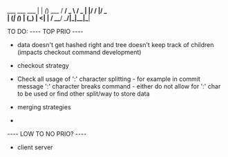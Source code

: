   ___ ___   ___ | | _(_) ___ 
 / __/ _ \ / _ \| |/ / |/ _ \
| (_| (_) | (_) |   <| |  __/
 \___\___/ \___/|_|\_\_|\___|
                             


TO DO:
---- TOP PRIO ----
- data doesn't get hashed right and tree doesn't keep track of children (impacts checkout command development)
- checkout strategy

- <BUG> Check all usage of ':' character splitting
        - for example in commit message ':' character breaks command
        - either do not allow for ':' char to be used or find other split/way to store data
- merging strategies
- 
---- LOW TO NO PRIO? ----
- client server
